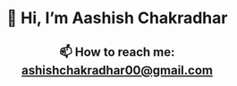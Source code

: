 <h1 align="center">👋 Hi, I’m Aashish Chakradhar</h1>
<h2 align="center">📫 How to reach me:<br/>
<a href = "mailto: ashishchakradhar00@gmail.com">ashishchakradhar00@gmail.com</a>
</h2>

<!---
aashishChakradhar/aashishChakradhar is a ✨ special ✨ repository because its `README.md` (this file) appears on your GitHub profile.
You can click the Preview link to take a look at your changes.
--->
